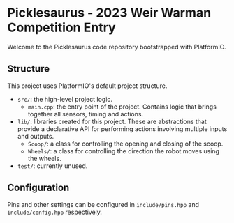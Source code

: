 # Picklesaurus - 2023 Weir Warman Competition Entry
Welcome to the Picklesaurus code repository bootstrapped with PlatformIO.

## Structure
This project uses PlatformIO's default project structure.

- `src/`: the high-level project logic.
  - `main.cpp`: the entry point of the project.  Contains logic that brings together all sensors, timing and actions.
- `lib/`: libraries created for this project.  These are abstractions that provide a declarative API for performing actions involving multiple inputs and outputs.
  - `Scoop/`: a class for controlling the opening and closing of the scoop.
  - `Wheels/`: a class for controlling the direction the robot moves using the wheels.
- `test/`: currently unused.

## Configuration
Pins and other settings can be configured in `include/pins.hpp` and `include/config.hpp` respectively.
